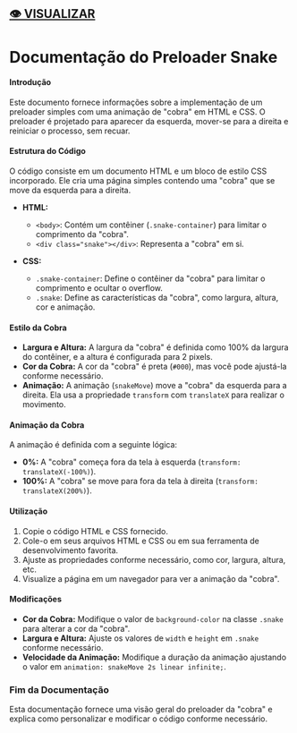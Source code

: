 ## [👁️ VISUALIZAR](https://hcadeveloper.github.io/Preloader-Snake/)

# Documentação do Preloader Snake

#### Introdução
Este documento fornece informações sobre a implementação de um preloader simples com uma animação de "cobra" em HTML e CSS. O preloader é projetado para aparecer da esquerda, mover-se para a direita e reiniciar o processo, sem recuar.

#### Estrutura do Código
O código consiste em um documento HTML e um bloco de estilo CSS incorporado. Ele cria uma página simples contendo uma "cobra" que se move da esquerda para a direita.

- **HTML:**
  - `<body>`: Contém um contêiner (`.snake-container`) para limitar o comprimento da "cobra".
  - `<div class="snake"></div>`: Representa a "cobra" em si.

- **CSS:**
  - `.snake-container`: Define o contêiner da "cobra" para limitar o comprimento e ocultar o overflow.
  - `.snake`: Define as características da "cobra", como largura, altura, cor e animação.

#### Estilo da Cobra
- **Largura e Altura:** A largura da "cobra" é definida como 100% da largura do contêiner, e a altura é configurada para 2 pixels.
- **Cor da Cobra:** A cor da "cobra" é preta (`#000`), mas você pode ajustá-la conforme necessário.
- **Animação:** A animação (`snakeMove`) move a "cobra" da esquerda para a direita. Ela usa a propriedade `transform` com `translateX` para realizar o movimento.

#### Animação da Cobra
A animação é definida com a seguinte lógica:

- **0%:** A "cobra" começa fora da tela à esquerda (`transform: translateX(-100%)`).
- **100%:** A "cobra" se move para fora da tela à direita (`transform: translateX(200%)`).

#### Utilização
1. Copie o código HTML e CSS fornecido.
2. Cole-o em seus arquivos HTML e CSS ou em sua ferramenta de desenvolvimento favorita.
3. Ajuste as propriedades conforme necessário, como cor, largura, altura, etc.
4. Visualize a página em um navegador para ver a animação da "cobra".

#### Modificações
- **Cor da Cobra:** Modifique o valor de `background-color` na classe `.snake` para alterar a cor da "cobra".
- **Largura e Altura:** Ajuste os valores de `width` e `height` em `.snake` conforme necessário.
- **Velocidade da Animação:** Modifique a duração da animação ajustando o valor em `animation: snakeMove 2s linear infinite;`.

### Fim da Documentação
Esta documentação fornece uma visão geral do preloader da "cobra" e explica como personalizar e modificar o código conforme necessário.
